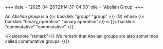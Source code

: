 +++
date = '2025-04-26T21:14:37-04:00'
title = 'Abelian Group'
+++

An _Abelian group_ is a {{< backlink "group" "group" >}}
\(G\) whose {{< backlink "binary_operation" "binary operation">}}
is {{< backlink "commutative" "commutative" >}}

{{<sidenote "remark">}}
We remark that Abelian groups are also sometimes called commutative
groups.
{{</sidenote>}}
